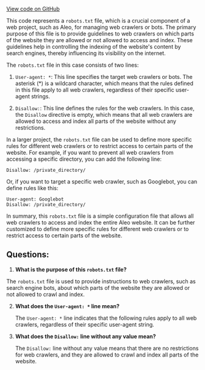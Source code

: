 [View code on GitHub](https://github.com/AleoHQ/aleo/website/public/robots.txt)

This code represents a `robots.txt` file, which is a crucial component of a web project, such as Aleo, for managing web crawlers or bots. The primary purpose of this file is to provide guidelines to web crawlers on which parts of the website they are allowed or not allowed to access and index. These guidelines help in controlling the indexing of the website's content by search engines, thereby influencing its visibility on the internet.

The `robots.txt` file in this case consists of two lines:

1. `User-agent: *`: This line specifies the target web crawlers or bots. The asterisk (*) is a wildcard character, which means that the rules defined in this file apply to all web crawlers, regardless of their specific user-agent strings.

2. `Disallow:`: This line defines the rules for the web crawlers. In this case, the `Disallow` directive is empty, which means that all web crawlers are allowed to access and index all parts of the website without any restrictions.

In a larger project, the `robots.txt` file can be used to define more specific rules for different web crawlers or to restrict access to certain parts of the website. For example, if you want to prevent all web crawlers from accessing a specific directory, you can add the following line:

```
Disallow: /private_directory/
```

Or, if you want to target a specific web crawler, such as Googlebot, you can define rules like this:

```
User-agent: Googlebot
Disallow: /private_directory/
```

In summary, this `robots.txt` file is a simple configuration file that allows all web crawlers to access and index the entire Aleo website. It can be further customized to define more specific rules for different web crawlers or to restrict access to certain parts of the website.
## Questions: 
 1. **What is the purpose of this `robots.txt` file?**

   The `robots.txt` file is used to provide instructions to web crawlers, such as search engine bots, about which parts of the website they are allowed or not allowed to crawl and index.

2. **What does the `User-agent: *` line mean?**

   The `User-agent: *` line indicates that the following rules apply to all web crawlers, regardless of their specific user-agent string.

3. **What does the `Disallow:` line without any value mean?**

   The `Disallow:` line without any value means that there are no restrictions for web crawlers, and they are allowed to crawl and index all parts of the website.